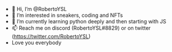 - 👋 Hi, I’m @RobertoYSL
- 👀 I’m interested in sneakers, coding and NFTs
- 🌱 I’m currently learning python deeply and then starting with JS
- 📫 Reach me on discord (RobertoYSL#8829) or on twitter (https://twitter.com/RobertoYSL)
- Love you everybody

<!---
RobertoYSL/RobertoYSL is a ✨ special ✨ repository because its `README.md` (this file) appears on your GitHub profile.
You can click the Preview link to take a look at your changes.
--->
